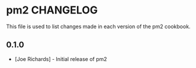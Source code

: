 pm2 CHANGELOG
=======================

This file is used to list changes made in each version of the pm2 cookbook.

0.1.0
-----
- [Joe Richards] - Initial release of pm2
